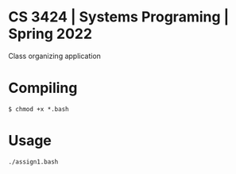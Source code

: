 # CS 3424 | Systems Programing | Spring 2022
Class organizing application

# Compiling
`$ chmod +x *.bash`

# Usage
`./assign1.bash`
